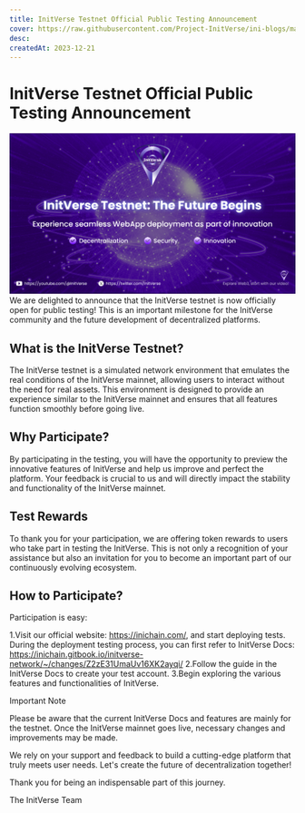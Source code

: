 ```yaml
---
title: InitVerse Testnet Official Public Testing Announcement
cover: https://raw.githubusercontent.com/Project-InitVerse/ini-blogs/main/blogs/resources/images/20231221001.png
desc:
createdAt: 2023-12-21
---
```

# InitVerse Testnet Official Public Testing Announcement
![image](https://raw.githubusercontent.com/Project-InitVerse/ini-blogs/main/blogs/resources/images/20231221001.png)
We are delighted to announce that the InitVerse testnet is now officially open for public testing! This is an important milestone for the InitVerse community and the future development of decentralized platforms.

## What is the InitVerse Testnet?

The InitVerse testnet is a simulated network environment that emulates the real conditions of the InitVerse mainnet, allowing users to interact without the need for real assets. This environment is designed to provide an experience similar to the InitVerse mainnet and ensures that all features function smoothly before going live.

## Why Participate?

By participating in the testing, you will have the opportunity to preview the innovative features of InitVerse and help us improve and perfect the platform. Your feedback is crucial to us and will directly impact the stability and functionality of the InitVerse mainnet.

## Test Rewards

To thank you for your participation, we are offering token rewards to users who take part in testing the InitVerse. This is not only a recognition of your assistance but also an invitation for you to become an important part of our continuously evolving ecosystem.

## How to Participate?

Participation is easy:

1.Visit our official website: https://inichain.com/, and start deploying tests. During the deployment testing process, you can first refer to InitVerse Docs: https://inichain.gitbook.io/initverse-network/~/changes/Z2zE31UmaUv16XK2ayqi/
2.Follow the guide in the InitVerse Docs to create your test account.
3.Begin exploring the various features and functionalities of InitVerse.

Important Note

Please be aware that the current InitVerse Docs and features are mainly for the testnet. Once the InitVerse mainnet goes live, necessary changes and improvements may be made.

We rely on your support and feedback to build a cutting-edge platform that truly meets user needs. Let's create the future of decentralization together!

Thank you for being an indispensable part of this journey.

The InitVerse Team